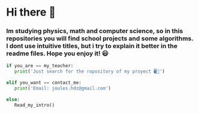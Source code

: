 
# Hi there 👋
### Im studying physics, math and computer science, so in this repositories you will find school projects and some algorithms. I dont use intuitive titles, but i try to explain it better in the readme files. Hope you enjoy it! 😃

```python
if you_are == my_teacher:
   print('Just search for the ropository of my proyect 🖥💯')
   
elif you_want == contact_me:
   print('Email: joules.hdz@gmail.com')
   
else:
   Read_my_intro()
```
  


